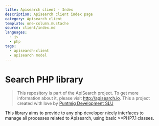 ```yaml
---
title: Apisearch client - Index
description: Apisearch client index page
category: Apisearch client
template: one-column.mustache
source: client/index.md
languages: 
  - js
  - php
tags:
  - apisearch-client
  - apisearch model
---
```



# Search PHP library

> This repository is part of the ApiSearch project. To get more information
> about it, please visit http://apisearch.io. This a project created with love
> by [Puntmig Development SLU](http://puntmig.com)

This library aims to provide to any php developer nicely interfaces to manage
all processes related to Apisearch, using basic >=PHP7.1 classes.

